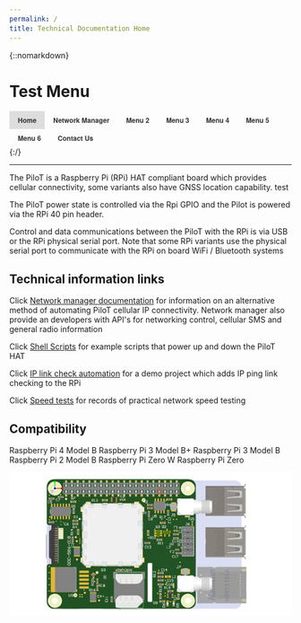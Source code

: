 ```yaml
---
permalink: /
title: Technical Documentation Home
---
```

{::nomarkdown}
<style> #primary_nav_wrap
{
	margin-top:15px
}

#primary_nav_wrap ul
{
	list-style:none;
	position:relative;
	float:left;
	margin:0;
	padding:0
}

#primary_nav_wrap ul a
{
	display:block;
	color:#333;
	text-decoration:none;
	font-weight:700;
	font-size:12px;
	line-height:32px;
	padding:0 15px;
	font-family:"HelveticaNeue","Helvetica Neue",Helvetica,Arial,sans-serif
}

#primary_nav_wrap ul li
{
	position:relative;
	float:left;
	margin:0;
	padding:0
}

#primary_nav_wrap ul li.current-menu-item
{
	background:#ddd
}

#primary_nav_wrap ul li:hover
{
	background:#f6f6f6
}

#primary_nav_wrap ul ul
{
	display:none;
	position:absolute;
	top:100%;
	left:0;
	background:#fff;
	padding:0
}

#primary_nav_wrap ul ul li
{
	float:none;
	width:200px
}

#primary_nav_wrap ul ul a
{
	line-height:120%;
	padding:10px 15px
}

#primary_nav_wrap ul ul ul
{
	top:0;
	left:100%
}

#primary_nav_wrap ul li:hover > ul
{
	display:block
	} </style>
<h1>Test Menu</h1>
<nav id="primary_nav_wrap">
<ul>
  <li class="current-menu-item"><a href="https://izzybobs.github.io/pilot/">Home</a></li>
  <li><a href="Network Manager Documentation">Network Manager</a>
    <ul>
      <li><a href="https://izzybobs.github.io/pilot/networkManagerDocs/Quickstart.html">Quickstart Guide</a></li>
      <li><a href="#">Sub Menu 2</a></li>
      <li><a href="#">Sub Menu 3</a></li>
      <li><a href="#">Sub Menu 4</a>
        <ul>
          <li><a href="#">Deep Menu 1</a>
            <ul>
              <li><a href="#">Sub Deep 1</a></li>
              <li><a href="#">Sub Deep 2</a></li>
              <li><a href="#">Sub Deep 3</a></li>
                <li><a href="#">Sub Deep 4</a></li>
            </ul>
          </li>
          <li><a href="#">Deep Menu 2</a></li>
        </ul>
      </li>
      <li><a href="#">Sub Menu 5</a></li>
    </ul>
  </li>
  <li><a href="#">Menu 2</a>
    <ul>
      <li><a href="#">Sub Menu 1</a></li>
      <li><a href="#">Sub Menu 2</a></li>
      <li><a href="#">Sub Menu 3</a></li>
    </ul>
  </li>
  <li><a href="#">Menu 3</a>
    <ul>
      <li class="dir"><a href="#">Sub Menu 1</a></li>
      <li class="dir"><a href="#">Sub Menu 2 THIS IS SO LONG IT MIGHT CAUSE AN ISSEUE BUT MAYBE NOT?</a>
        <ul>
          <li><a href="#">Category 1</a></li>
          <li><a href="#">Category 2</a></li>
          <li><a href="#">Category 3</a></li>
          <li><a href="#">Category 4</a></li>
          <li><a href="#">Category 5</a></li>
        </ul>
      </li>
      <li><a href="#">Sub Menu 3</a></li>
      <li><a href="#">Sub Menu 4</a></li>
      <li><a href="#">Sub Menu 5</a></li>
    </ul>
  </li>
  <li><a href="#">Menu 4</a></li>
  <li><a href="#">Menu 5</a></li>
  <li><a href="#">Menu 6</a></li>
  <li><a href="#">Contact Us</a></li>
</ul>
</nav>

{:/}

---
The PiloT is a Raspberry Pi \(RPi\) HAT compliant board which provides cellular
 connectivity, some variants also have GNSS location capability. test

The PiloT power state is controlled via the Rpi GPIO and the Pilot is powered
 via the RPi 40 pin header.

Control and data communications between the PiloT with the RPi is via USB or
 the RPi physical serial port. Note that some RPi variants use the physical serial port to communicate with the RPi on board WiFi / Bluetooth systems 

## Technical information links

Click [Network manager documentation](./networkManagerDocs/README.md) for
 information on an alternative method of automating PiloT cellular IP
  connectivity. Network manager also provide an developers with API's for 
  networking control, cellular SMS and general radio information   
  
Click [Shell Scripts](./scripts_pilotControl/) for example scripts that
 power up and down the PiloT HAT

Click [IP link check automation](./scripts_python_checkIp/README.md) for a demo
 project which adds IP ping link checking to the RPi
 
Click [Speed tests](./speedtests/README.md) for records of practical
 network speed testing

## Compatibility

Raspberry Pi 4 Model B
Raspberry Pi 3 Model B+
Raspberry Pi 3 Model B
Raspberry Pi 2 Model B
Raspberry Pi Zero W
Raspberry Pi Zero



![Picture of PiloT_should appear here alt <](./images/PilotPCA.png "Pilot")


